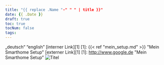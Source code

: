 ```yaml
---
title: "{{ replace .Name "-" " " | title }}"
date: {{ .Date }}
draft: true
toc: true
tocNum: false
tags:
---
```


&bdquo;deutsch&ldquo;
&ldquo;english&rdquo;
[interner Link][1]
[1]: {{< ref "mein_setup.md" >}} "Mein Smarthome Setup"
[externer Link][1]
[1]: http://www.google.de "Mein Smarthome Setup"
![Titel](/images/2020-06-06-fensterkontakt.jpg)